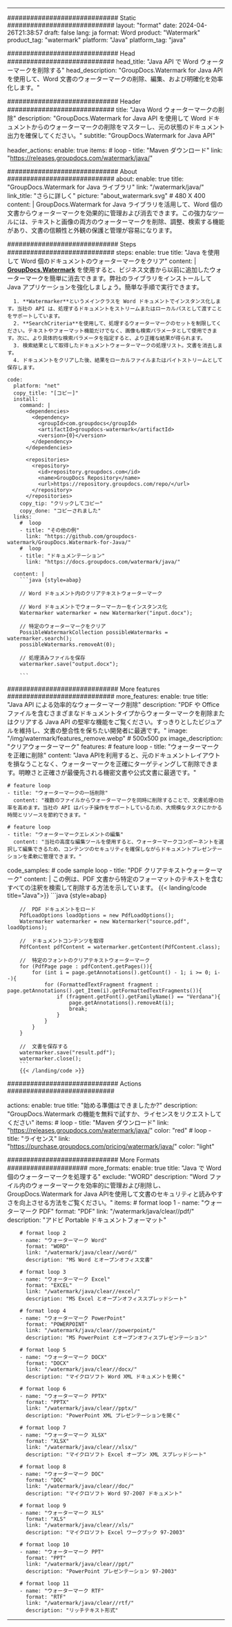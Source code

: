 
---
############################# Static ############################
layout: "format"
date:  2024-04-26T21:38:57
draft: false
lang: ja
format: Word
product: "Watermark"
product_tag: "watermark"
platform: "Java"
platform_tag: "java"

############################# Head ############################
head_title: "Java API で Word ウォーターマークを削除する"
head_description: "GroupDocs.Watermark for Java APIを使用して、Word 文書のウォーターマークの削除、編集、および明確化を効率化します。"

############################# Header ############################
title: "Java Word ウォーターマークの削除" 
description: "GroupDocs.Watermark for Java API を使用して Word ドキュメントからのウォーターマークの削除をマスターし、元の状態のドキュメント出力を確保してください。"
subtitle: "GroupDocs.Watermark for Java API" 

header_actions:
  enable: true
  items:
    #  loop
    - title: "Maven ダウンロード"
      link: "https://releases.groupdocs.com/watermark/java/"
      
############################# About ############################
about:
    enable: true
    title: "GroupDocs.Watermark for Java ライブラリ"
    link: "/watermark/java/"
    link_title: "さらに詳しく"
    picture: "about_watermark.svg" # 480 X 400
    content: |
       GroupDocs.Watermark for Java ライブラリを活用して、Word 個の文書からウォーターマークを効果的に管理および消去できます。この強力なツールには、テキストと画像の両方のウォーターマークを削除、調整、検索する機能があり、文書の信頼性と外観の保護と管理が容易になります。

############################# Steps ############################
steps:
    enable: true
    title: "Java を使用して Word 個のドキュメントのウォーターマークをクリア"
    content: |
      **[GroupDocs.Watermark](https://products.groupdocs.com/watermark/java/)** を使用すると、ビジネス文書から以前に追加したウォーターマークを簡単に消去できます。弊社のライブラリをインストールして Java アプリケーションを強化しましょう。簡単な手順で実行できます。
      
      1. **Watermarker**というメインクラスを Word ドキュメントでインスタンス化します。当社の API は、処理するドキュメントをストリームまたはローカルパスとして渡すことをサポートしています。
      2. **SearchCriteria**を使用して、処理するウォーターマークのセットを制限してください。テキストやフォーマット機能だけでなく、画像も検索パラメータとして使用できます。次に、より具体的な検索パラメータを指定すると、より正確な結果が得られます。
      3. 検索結果として取得したドキュメントウォーターマークの処理リスト。文書を消去します。
      4. ドキュメントをクリアした後、結果をローカルファイルまたはバイトストリームとして保存します。
   
    code:
      platform: "net"
      copy_title: "[コピー]"
      install:
        command: |
          <dependencies>
            <dependency>
              <groupId>com.groupdocs</groupId>
              <artifactId>groupdocs-watermark</artifactId>
              <version>{0}</version>
            </dependency>
          </dependencies>

          <repositories>
            <repository>
              <id>repository.groupdocs.com</id>
              <name>GroupDocs Repository</name>
              <url>https://repository.groupdocs.com/repo/</url>
            </repository>
          </repositories>
        copy_tip: "クリックしてコピー"
        copy_done: "コピーされました"
      links:
        #  loop
        - title: "その他の例"
          link: "https://github.com/groupdocs-watermark/GroupDocs.Watermark-for-Java/"
        #  loop
        - title: "ドキュメンテーション"
          link: "https://docs.groupdocs.com/watermark/java/"
          
      content: |
        ```java {style=abap}

        // Word ドキュメント内のクリアテキストウォーターマーク

        // Word ドキュメントでウォーターマーカーをインスタンス化
        Watermarker watermarker = new Watermarker("input.docx");
        
        // 特定のウォーターマークをクリア
        PossibleWatermarkCollection possibleWatermarks = watermarker.search();
        possibleWatermarks.removeAt(0);

        // 処理済みファイルを保存
        watermarker.save("output.docx");
        
        ```    
        
############################# More features ############################
more_features:
  enable: true
  title: "Java API による効率的なウォーターマーク削除"
  description: "PDF や Office ファイルを含むさまざまなドキュメントタイプからウォーターマークを削除またはクリアする Java API の堅牢な機能をご覧ください。すっきりとしたビジュアルを維持し、文書の整合性を保ちたい開発者に最適です。"
  image: "/img/watermark/features_remove.webp" # 500x500 px
  image_description: "クリアウォーターマーク"
  features:
    # feature loop
    - title: "ウォーターマークを正確に削除"
      content: "Java APIを利用すると、元のドキュメントレイアウトを損なうことなく、ウォーターマークを正確にターゲティングして削除できます。明瞭さと正確さが最優先される機密文書や公式文書に最適です。"

    # feature loop
    - title: "ウォーターマークの一括削除"
      content: "複数のファイルからウォーターマークを同時に削除することで、文書処理の効率を高めます。当社の API はバッチ操作をサポートしているため、大規模なタスクにかかる時間とリソースを節約できます。"

    # feature loop
    - title: "ウォーターマークエレメントの編集"
      content: "当社の高度な編集ツールを使用すると、ウォーターマークコンポーネントを選択して編集できるため、コンテンツのセキュリティを確保しながらドキュメントプレゼンテーションを柔軟に管理できます。"
      
  code_samples:
    # code sample loop
    - title: "PDF クリアテキストウォーターマーク"
      content: |
        この例は、PDF 文書から特定のフォーマットのテキストを含むすべての注釈を検索して削除する方法を示しています。
        {{< landing/code title="Java">}}
        ```java {style=abap}
        
        //  PDF ドキュメントをロード
        PdfLoadOptions loadOptions = new PdfLoadOptions();
        Watermarker watermarker = new Watermarker("source.pdf", loadOptions);

        //  ドキュメントコンテンツを取得
        PdfContent pdfContent = watermarker.getContent(PdfContent.class);

        //  特定のフォントのクリアテキストウォーターマーク
        for (PdfPage page : pdfContent.getPages()){
            for (int i = page.getAnnotations().getCount() - 1; i >= 0; i--){
                for (FormattedTextFragment fragment : page.getAnnotations().get_Item(i).getFormattedTextFragments()){
                    if (fragment.getFont().getFamilyName() == "Verdana"){
                        page.getAnnotations().removeAt(i);
                        break;
                    }
                }
            }
        }

        //  文書を保存する
        watermarker.save("result.pdf");
        watermarker.close();
        ```
        {{< /landing/code >}}


############################# Actions ############################

actions:
  enable: true
  title: "始める準備はできましたか?"
  description: "GroupDocs.Watermark の機能を無料で試すか、ライセンスをリクエストしてください"
  items:
    #  loop
    - title: "Maven ダウンロード"
      link: "https://releases.groupdocs.com/watermark/java/"
      color: "red"
        #  loop
    - title: "ライセンス"
      link: "https://purchase.groupdocs.com/pricing/watermark/java/"
      color: "light"


############################# More Formats #####################
more_formats:
    enable: true
    title: "Java で Word 個のウォーターマークを処理する"
    exclude: "WORD"
    description: "Word ファイル内のウォーターマークを効率的に管理および削除し、GroupDocs.Watermark for Java APIを使用して文書のセキュリティと読みやすさを向上させる方法をご覧ください。"
    items: 
        # format loop 1
        - name: "ウォーターマーク PDF"
          format: "PDF"
          link: "/watermark/java/clear//pdf/"
          description: "アドビ Portable ドキュメントフォーマット"

        # format loop 2
        - name: "ウォーターマーク Word"
          format: "WORD"
          link: "/watermark/java/clear//word/"
          description: "MS Word とオープンオフィス文書"
          
        # format loop 3
        - name: "ウォーターマーク Excel"
          format: "EXCEL"
          link: "/watermark/java/clear//excel/"
          description: "MS Excel とオープンオフィススプレッドシート"

        # format loop 4
        - name: "ウォーターマーク PowerPoint"
          format: "POWERPOINT"
          link: "/watermark/java/clear//powerpoint/"
          description: "MS PowerPoint とオープンオフィスプレゼンテーション"

        # format loop 5
        - name: "ウォーターマーク DOCX"
          format: "DOCX"
          link: "/watermark/java/clear//docx/"
          description: "マイクロソフト Word XML ドキュメントを開く"
          
        # format loop 6
        - name: "ウォーターマーク PPTX"
          format: "PPTX"
          link: "/watermark/java/clear//pptx/"
          description: "PowerPoint XML プレゼンテーションを開く"
          
        # format loop 7
        - name: "ウォーターマーク XLSX"
          format: "XLSX"
          link: "/watermark/java/clear//xlsx/"
          description: "マイクロソフト Excel オープン XML スプレッドシート"

        # format loop 8
        - name: "ウォーターマーク DOC"
          format: "DOC"
          link: "/watermark/java/clear//doc/"
          description: "マイクロソフト Word 97-2007 ドキュメント"

        # format loop 9
        - name: "ウォーターマーク XLS"
          format: "XLS"
          link: "/watermark/java/clear//xls/"
          description: "マイクロソフト Excel ワークブック 97-2003"

        # format loop 10
        - name: "ウォーターマーク PPT"
          format: "PPT"
          link: "/watermark/java/clear//ppt/"
          description: "PowerPoint プレゼンテーション 97-2003"

        # format loop 11
        - name: "ウォーターマーク RTF"
          format: "RTF"
          link: "/watermark/java/clear//rtf/"
          description: "リッチテキスト形式"

---